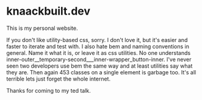 # knaackbuilt.dev
This is my personal website.

If you don't like utility-based css, sorry. I don't love it, but it's easier and faster to iterate and test with. I also hate bem and naming conventions in general. Name it what it is, or leave it as css utilities. No one understands inner-outer__temporary-second___inner-wrapper_button-inner. I've never seen two developers use bem the same way and at least utilities say what they are. Then again 453 classes on a single element is garbage too. It's all terrible lets just forget the whole internet.

Thanks for coming to my ted talk.
